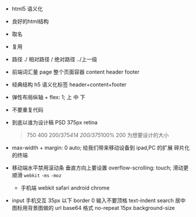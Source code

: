 - html5 语义化
- 良好的html结构
- 取名
- 复用

- 路径 ./ 相对路径 / 绝对路径 ../上一级
- 前端词汇量
    page 整个页面容器 content header footer
- 经典结构 h5 语义化标签
    header+content+footer 
- 弹性布局纵轴 + flex: 1; 上 中 下
- 不要重复代码
- 到底以谁为设计稿 PSD 375px retina
    > 750  400  200/375*414  200/375*100%  200 为想要设计的大小
- max-width + margin: 0 auto; 给我们带来移动设备到 ipad,PC 的扩展 碎片化的终端
- 移动端水平禁用滚动条 垂直方向上要设置 overflow-scrolling: touch; 滑动更顺滑 `webkit` `-ms` `-moz` 
    - 手机端 webkit  safari android chrome
- input 
    手机交互 35px 以下
    border 0
    输入不要顶格 text-indent
    search 居中
    图标用背景图做的 url base64 格式 no-repeat 15px
    background-size 